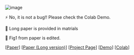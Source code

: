 
![image](https://github.com/LongOPN/LongOPN/blob/main/LOPN1.JPG)
 
⚡ No, it is not a bug!! Please check the Colab Demo. 

🤔 Long paper is provided in matrials

🔭 Fig1 from paper is edited. 

[[Paper](  )]
[[Paper (Long version)](  )]
[[Project Page]( )]
[[Demo](https://github.com/LongOPN/LongOPN/blob/main/AnonyModel.m4v)]
[[Colab](https://colab.research.google.com/drive/1HHDD_xp1NpododLkbIfXxWsT3AOYgb4n?usp=sharing)]
